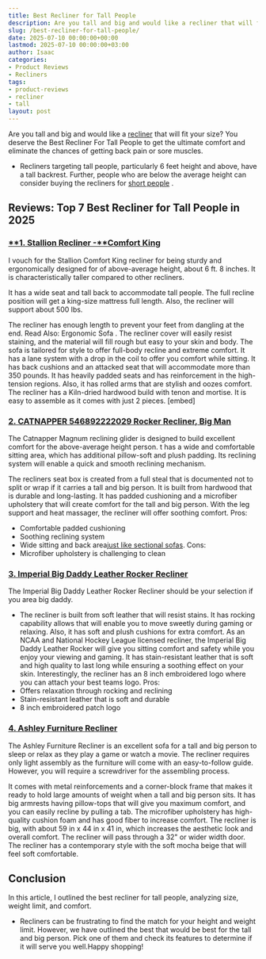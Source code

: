 ```yaml
---
title: Best Recliner for Tall People
description: Are you tall and big and would like a recliner that will fit your size? You deserve the Best Recliner For Tall People to get the ultimate comfort and...
slug: /best-recliner-for-tall-people/
date: 2025-07-10 00:00:00+00:00
lastmod: 2025-07-10 00:00:00+03:00
author: Isaac
categories:
- Product Reviews
- Recliners
tags:
- product-reviews
- recliner
- tall
layout: post
---
```

Are you tall and big and would like a [recliner](https://pestpolicy.com/best-recliners-for-pregnancy/) that will fit your size? You deserve the Best Recliner For Tall People to get the ultimate comfort and eliminate the chances of getting back pain or sore muscles.
- Recliners targeting tall people, particularly 6 feet height and above, have a tall backrest.
Further, people who are below the average height can consider buying the recliners for
[short people](https://pestpolicy.com/best-recliners-for-short-people/)
.
## Reviews: Top 7 Best Recliner for Tall People in 2025
### [**1. Stallion Recliner -****Comfort King**](https://www.amazon.com/dp/B008U75IAW/?tag=p-policy-20)
I
vouch for the Stallion Comfort King recliner for being sturdy and ergonomically designed for of above-average height, about 6 ft. 8 inches. It is characteristically taller compared to other recliners.

It has a wide seat and tall back to accommodate tall people. The full recline position will get a king-size mattress full length. Also, the recliner will support about 500 lbs.

The recliner has enough length to prevent your feet from dangling at the end. Read Also:
Ergonomic Sofa
.
The recliner cover will easily resist staining, and the material will fill rough but easy to your skin and body. The sofa is tailored for style to offer full-body recline and extreme comfort.
It has a lane system with a drop in the coil to offer you comfort while sitting. It has back cushions and an attacked seat that will accommodate more than 350 pounds.
It has heavily padded seats and has reinforcement in the high-tension regions. Also, it has rolled arms that are stylish and oozes comfort.
The recliner has a Kiln-dried hardwood build with tenon and mortise. It is easy to assemble as it comes with just 2 pieces.
[embed]
### [2. CATNAPPER 546892222029 Rocker Recliner, Big Man](https://www.amazon.com/dp/B00K72VAI2/?tag=p-policy-20)
The Catnapper Magnum reclining glider is designed to build excellent comfort for the above-average height person.
t has a wide and comfortable sitting area, which has additional pillow-soft and plush padding. Its reclining system will enable a quick and smooth reclining mechanism.

The recliners seat box is created from a full steal that is documented not to split or wrap if it carries a tall and big person. It is built from hardwood that is durable and long-lasting.
It has padded cushioning and a microfiber upholstery that will create comfort for the tall and big person. With the leg support and heat massager, the recliner will offer soothing comfort.
Pros:
- Comfortable padded cushioning
- Soothing reclining system
- Wide sitting and back area[just like sectional sofas](https://pestpolicy.com/best-sectional-sofa-for-family/).
Cons:
- Microfiber upholstery is challenging to clean
### [3. Imperial Big Daddy Leather Rocker Recliner](https://www.amazon.com/dp/B00D9SPOW4/?tag=p-policy-20)
The Imperial Big Daddy Leather Rocker Recliner should be your selection if you area big daddy.
- The recliner is built from soft leather that will resist stains.
It has rocking capability allows that will enable you to move sweetly during gaming or relaxing. Also, it has soft and plush cushions for extra comfort.
As an NCAA and National Hockey League licensed recliner, the Imperial Big Daddy Leather Rocker will give you sitting comfort and safety while you enjoy your viewing and gaming.
It has stain-resistant leather that is soft and high quality to last long while ensuring a soothing effect on your skin.
Interestingly, the recliner has an 8 inch embroidered logo where you can attach your best teams logo.
Pros:
- Offers relaxation through rocking and reclining
- Stain-resistant leather that is soft and durable
- 8 inch embroidered patch logo
### [**4. Ashley Furniture Recliner**](https://www.amazon.com/dp/B01FDN76E6/?tag=p-policy-20)
The Ashley Furniture Recliner is an excellent sofa for a tall and big person to sleep or relax as they play a game or watch a movie.
The recliner requires only light assembly as the furniture will come with an easy-to-follow guide. However, you will require a screwdriver for the assembling process.

It comes with metal reinforcements and a corner-block frame that makes it ready to hold large amounts of weight when a tall and big person sits.
It has big armrests having pillow-tops that will give you maximum comfort, and you can easily recline by pulling a tab.
The microfiber upholstery has high-quality cushion foam and has good fiber to increase comfort.
The recliner is big, with about 59 in x 44 in x 41 in, which increases the aesthetic look and overall comfort. The recliner will pass through a 32" or wider width door.
The recliner has a contemporary style with the soft mocha beige that will feel soft comfortable.
## Conclusion
In this article, I outlined the best recliner for tall people, analyzing size, weight limit, and comfort.
- Recliners can be frustrating to find the match for your height and weight limit. However, we have outlined the best that would be best for the tall and big person.
Pick one of them and check its features to determine if it will serve you well.Happy shopping!
